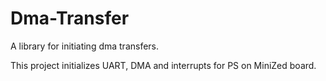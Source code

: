 # Dma-Transfer
A library for initiating dma transfers.

This project initializes UART, DMA and interrupts for PS on MiniZed board.